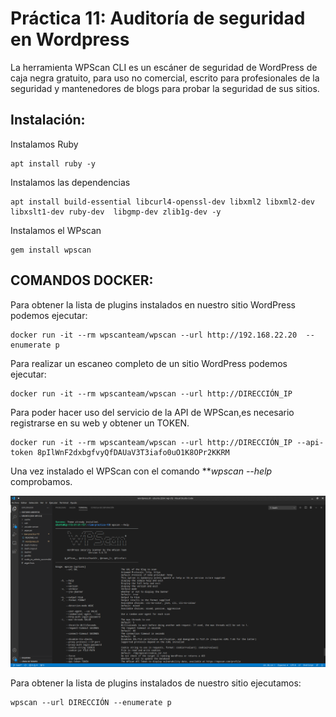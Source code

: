 # Práctica 11: Auditoría de seguridad en Wordpress

La herramienta WPScan CLI es un escáner de seguridad de WordPress de caja negra gratuito, para uso no comercial, escrito para profesionales de la seguridad y mantenedores de blogs para probar la seguridad de sus sitios.

## Instalación:

Instalamos Ruby
```
apt install ruby -y
```

Instalamos las dependencias
```
apt install build-essential libcurl4-openssl-dev libxml2 libxml2-dev libxslt1-dev ruby-dev  libgmp-dev zlib1g-dev -y
```

Instalamos el WPscan
```
gem install wpscan 
```

## COMANDOS DOCKER: 

Para obtener la lista de plugins instalados en nuestro sitio WordPress podemos ejecutar:
```
docker run -it --rm wpscanteam/wpscan --url http://192.168.22.20  --enumerate p
```
Para realizar un escaneo completo de un sitio WordPress podemos ejecutar:
```
docker run -it --rm wpscanteam/wpscan --url http://DIRECCIÓN_IP
```
Para poder hacer uso del servicio de la API de WPScan,es necesario registrarse en su web y obtener un TOKEN.
```
docker run -it --rm wpscanteam/wpscan --url http://DIRECCIÓN_IP --api-token 8pIlWnF2dxbgfvyQfDAUaV3T3iafo0uO1K8OPr2KKRM
```

Una vez instalado el WPScan con el comando ***wpscan --help* comprobamos.

![](imagenes/wpscan)

Para obtener la lista de plugins instalados de nuestro sitio ejecutamos:
```
wpscan --url DIRECCIÓN --enumerate p
```
